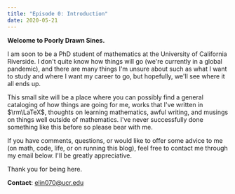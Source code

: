 ```yaml
---
title: "Episode 0: Introduction"
date: 2020-05-21
---
```


**Welcome to Poorly Drawn Sines.**

I am soon to be a PhD student of mathematics at the University of California Riverside. I don't quite know how things will go (we're currently in a global pandemic), and there are many things I'm unsure about such as what I want to study and where I want my career to go, but hopefully, we'll see where it all ends up.

This small site will be a place where you can possibly find a general cataloging of how things are going for me, works that I've written in $\rm\LaTeX$, thoughts on learning mathematics, awful writing, and musings on things well outside of mathematics. I've never successfully done something like this before so please bear with me.

If you have comments, questions, or would like to offer some advice to me (on math, code, life, or on running this blog), feel free to contact me through my email below. I'll be greatly appreciative.

Thank you for being here.

**Contact**: elin070@ucr.edu

